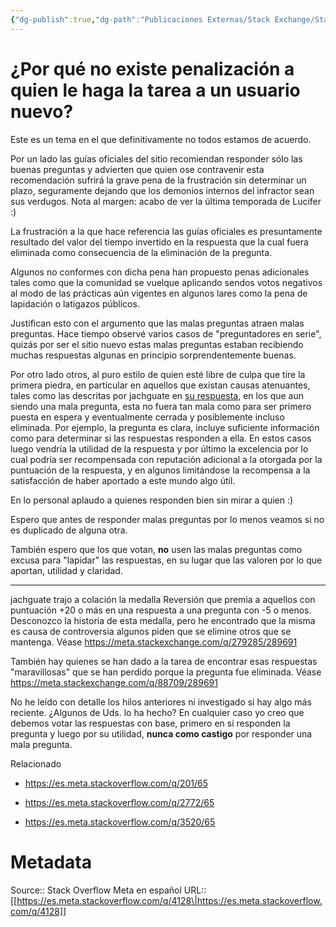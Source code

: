 ```yaml
---
{"dg-publish":true,"dg-path":"Publicaciones Externas/Stack Exchange/Stack Overflow en español/Stack Overflow en español Meta/es.meta.stackoverflow.com-4128.md","permalink":"/publicaciones-externas/stack-exchange/stack-overflow-en-espanol/stack-overflow-en-espanol-meta/es-meta-stackoverflow-com-4128/","title":"¿Por qué no existe penalización a quien le haga la tarea a un usuario nuevo?","hide":true,"noteIcon":"default","created":"2024-04-03T12:49:10.421-06:00","updated":"2024-04-05T16:44:04.068-06:00"}
---
```


# ¿Por qué no existe penalización a quien le haga la tarea a un usuario nuevo?

Este es un tema en el que definitivamente no todos estamos de acuerdo.

Por un lado las guías oficiales del sitio recomiendan responder sólo las buenas preguntas y advierten que quien ose contravenir esta recomendación sufrirá la grave pena de la frustración sin determinar un plazo, seguramente dejando que los demonios internos del infractor sean sus verdugos. Nota al margen: acabo de ver la última temporada de Lucifer :)

La frustración a la que hace referencia las guías oficiales es presuntamente resultado del valor del tiempo invertido en la respuesta que la cual fuera eliminada como consecuencia de la eliminación de la pregunta.

Algunos no conformes con dicha pena han propuesto penas adicionales tales como que la comunidad se vuelque aplicando sendos votos negativos al modo de las prácticas aún vigentes en algunos lares como la pena de lapidación o latigazos públicos.

Justifican esto con el argumento que las malas preguntas atraen malas preguntas. Hace tiempo observé varios casos de "preguntadores en serie", quizás por ser el sitio nuevo estas malas preguntas estaban recibiendo muchas respuestas algunas en principio sorprendentemente buenas.

Por otro lado otros, al puro estilo de quien esté libre de culpa que tire la primera piedra, en particular en aquellos que existan causas atenuantes, tales como las descritas por jachguate en [su respuesta][1], en los que aun siendo una mala pregunta, esta no fuera tan mala como para ser primero puesta en espera y eventualmente cerrada y posiblemente incluso eliminada. Por ejemplo, la pregunta es clara, incluye suficiente información como para determinar si las respuestas responden a ella. En estos casos luego vendría la utilidad de la respuesta y por último la excelencia por lo cual podría ser recompensada con reputación adicional a la otorgada por la puntuación de la respuesta, y en algunos limitándose la recompensa a la satisfacción de haber aportado a este mundo algo útil.

En lo personal aplaudo a quienes responden bien sin mirar a quien :)

Espero que antes de responder malas preguntas por lo menos veamos si no es duplicado de alguna otra.

También espero que los que votan, **no** usen las malas preguntas como excusa para "lapidar" las respuestas, en su lugar que las valoren por lo que aportan, utilidad y claridad.

<hr>

jachguate trajo a colación la medalla Reversión que premia a aquellos con puntuación +20 o más en una respuesta a una pregunta con -5 o menos. Desconozco la  historia de esta medalla, pero he encontrado que la misma es causa de controversia algunos piden que se elimine otros que se mantenga. Véase https://meta.stackexchange.com/q/279285/289691

También hay quienes se han dado a la tarea de encontrar esas respuestas "maravillosas" que se han perdido porque la pregunta fue eliminada. Véase https://meta.stackexchange.com/q/88709/289691

No he leído con detalle los hilos anteriores ni investigado si hay algo más reciente. ¿Algunos de Uds. lo ha hecho? En cualquier caso yo creo que debemos votar las respuestas con base, primero en si responden la pregunta y luego por su utilidad, **nunca como castigo** por responder una mala pregunta.

Relacionado

- https://es.meta.stackoverflow.com/q/201/65
- https://es.meta.stackoverflow.com/q/2772/65
- https://es.meta.stackoverflow.com/q/3520/65


  [1]: https://es.meta.stackoverflow.com/a/4125/65

# Metadata
Source:: Stack Overflow Meta en español
URL:: [[https://es.meta.stackoverflow.com/q/4128\|https://es.meta.stackoverflow.com/q/4128]]


